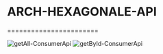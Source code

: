 # ARCH-HEXAGONALE-API
=======================

![getAll-ConsumerApi](https://github.com/user-attachments/assets/26696885-716e-4ec1-9a24-9d67c4e1942d)
![getById-ConsumerApi](https://github.com/user-attachments/assets/3e241ecb-3946-40e4-8f92-03880ece3c64)
